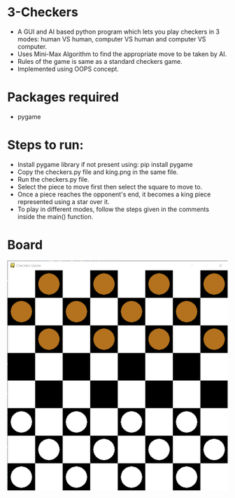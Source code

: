 # 3-Checkers
* A GUI and AI based python program which lets you play checkers in 3 modes: human VS human, computer VS human and computer VS computer.
* Uses Mini-Max Algorithm to find the appropriate move to be taken by AI.
* Rules of the game is same as a standard checkers game.
* Implemented using OOPS concept.

# Packages required
* pygame

# Steps to run:
* Install pygame library if not present using: pip install pygame
* Copy the checkers.py file and king.png in the same file.
* Run the checkers.py file.
* Select the piece to move first then select the square to move to.
* Once a piece reaches the opponent's end, it becomes a king piece represented using a star over it.
* To play in different modes, follow the steps given in the comments inside the main() function.

# Board
![alt text](https://github.com/urcoder4u/3-Checkers/blob/main/board.png)
